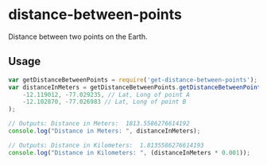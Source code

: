 # distance-between-points
Distance between two points on the Earth.

## Usage
```javascript
var getDistanceBetweenPoints = require('get-distance-between-points');
var distanceInMeters = getDistanceBetweenPoints.getDistanceBetweenPoints(
    -12.119012, -77.029235, // Lat, Long of point A
    -12.102870, -77.026983 // Lat, Long of point B
);

// Outputs: Distance in Meters:  1813.5586276614192
console.log("Distance in Meters: ", distanceInMeters);

// Outputs: Distance in Kilometers:  1.8135586276614193
console.log("Distance in Kilometers: ", (distanceInMeters * 0.001));
```
